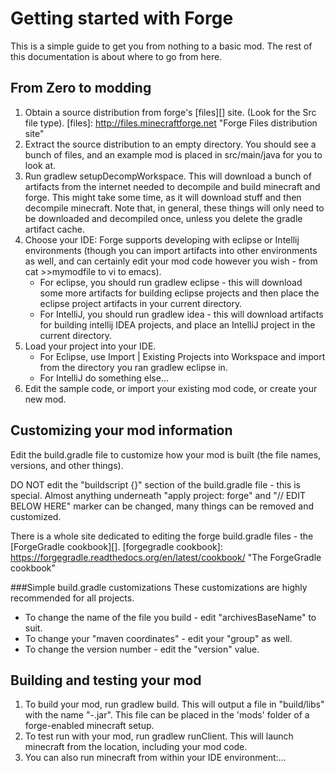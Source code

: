 # Getting started with Forge
This is a simple guide to get you from nothing to a basic mod. The rest of this documentation is about where to go from here.

## From Zero to modding
1. Obtain a source distribution from forge's [files][] site. (Look for the Src file type).
[files]: http://files.minecraftforge.net "Forge Files distribution site"
2. Extract the source distribution to an empty directory. You should see a bunch of files, and an example mod is placed in src/main/java for you to look at.
3. Run gradlew setupDecompWorkspace. This will download a bunch of artifacts from the internet needed to decompile and build minecraft and forge. This might take some time, as it will download stuff and then decompile minecraft. Note that, in general, these things will only need to be downloaded and decompiled once, unless you delete the gradle artifact cache.
4. Choose your IDE: Forge supports developing with eclipse or Intellij environments (though you can import artifacts into other environments as well, and can certainly edit your mod code however you wish - from cat >>mymodfile to vi to emacs).
    * For eclipse, you should run gradlew eclipse - this will download some more artifacts for building eclipse projects and then place the eclipse project artifacts in your current directory.
    * For IntelliJ, you should run gradlew idea - this will download artifacts for building intellij IDEA projects, and place an IntelliJ project in the current directory.
5. Load your project into your IDE.
    * For Eclipse, use Import | Existing Projects into Workspace and import from the directory you ran gradlew eclipse in.
    * For IntelliJ do something else...
6. Edit the sample code, or import your existing mod code, or create your new mod.

## Customizing your mod information
Edit the build.gradle file to customize how your mod is built (the file names, versions, and other things).

DO NOT edit the "buildscript {}" section of the build.gradle file - this is special. Almost anything underneath "apply project: forge" and "// EDIT BELOW HERE" marker can be changed, many things can be removed and customized.

There is a whole site dedicated to editing the forge build.gradle files - the [ForgeGradle cookbook][].
[forgegradle cookbook]: https://forgegradle.readthedocs.org/en/latest/cookbook/ "The ForgeGradle cookbook"

###Simple build.gradle customizations
These customizations are highly recommended for all projects.

* To change the name of the file you build - edit "archivesBaseName" to suit.
* To change your "maven coordinates" - edit your "group" as well. 
* To change the version number - edit the "version" value.

## Building and testing your mod
1. To build your mod, run gradlew build. This will output a file in "build/libs" with the name "<archivesBaseName>-<version>.jar". This file can be placed in the 'mods' folder of a forge-enabled minecraft setup.
2. To test run with your mod, run gradlew runClient. This will launch minecraft from the <runDir> location, including your mod code.
3. You can also run minecraft from within your IDE environment:...
